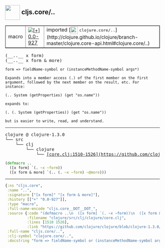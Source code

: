 ## <img width="48px" valign="middle" src="http://i.imgur.com/Hi20huC.png"> cljs.core/..

 <table border="1">
<tr>
<td>macro</td>
<td><a href="https://github.com/cljsinfo/api-refs/tree/0.0-927"><img valign="middle" alt="[+] 0.0-927" src="https://img.shields.io/badge/+-0.0--927-lightgrey.svg"></a> </td>
<td>
imported [<img height="24px" valign="middle" src="http://i.imgur.com/1GjPKvB.png"> <samp>clojure.core/..</samp>](http://clojure.github.io/clojure/branch-master/clojure.core-api.html#clojure.core/..)
</td>
</tr>
</table>

 <samp>
(__..__ x form)<br>
(__..__ x form & more)<br>
</samp>

```
form => fieldName-symbol or (instanceMethodName-symbol args*)

Expands into a member access (.) of the first member on the first
argument, followed by the next member on the result, etc. For
instance:

(.. System (getProperties) (get "os.name"))

expands to:

(. (. System (getProperties)) (get "os.name"))

but is easier to write, read, and understand.
```

---

 <pre>
clojure @ clojure-1.3.0
└── src
    └── clj
        └── clojure
            └── <ins>[core.clj:1510-1526](https://github.com/clojure/clojure/blob/clojure-1.3.0/src/clj/clojure/core.clj#L1510-L1526)</ins>
</pre>

```clj
(defmacro ..
  ([x form] `(. ~x ~form))
  ([x form & more] `(.. (. ~x ~form) ~@more)))
```


---

```clj
{:ns "cljs.core",
 :name "..",
 :signature ["[x form]" "[x form & more]"],
 :history [["+" "0.0-927"]],
 :type "macro",
 :full-name-encode "cljs.core__DOT__DOT_",
 :source {:code "(defmacro ..\n  ([x form] `(. ~x ~form))\n  ([x form & more] `(.. (. ~x ~form) ~@more)))",
          :filename "clojure/src/clj/clojure/core.clj",
          :lines [1510 1526],
          :link "https://github.com/clojure/clojure/blob/clojure-1.3.0/src/clj/clojure/core.clj#L1510-L1526"},
 :full-name "cljs.core/..",
 :clj-symbol "clojure.core/..",
 :docstring "form => fieldName-symbol or (instanceMethodName-symbol args*)\n\nExpands into a member access (.) of the first member on the first\nargument, followed by the next member on the result, etc. For\ninstance:\n\n(.. System (getProperties) (get \"os.name\"))\n\nexpands to:\n\n(. (. System (getProperties)) (get \"os.name\"))\n\nbut is easier to write, read, and understand."}

```
